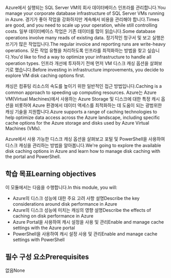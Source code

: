 <span data-ttu-id="5cd37-101">Azure에서 실행되는 SQL Server VM의 회사 데이터베이스 인프라를 관리합니다.</span><span class="sxs-lookup"><span data-stu-id="5cd37-101">You manage your corporate database infrastructure of SQL Server VMs running in Azure.</span></span> <span data-ttu-id="5cd37-102">경기가 좋아 작업을 강화하지만 계속해서 비용을 관리해야 합니다.</span><span class="sxs-lookup"><span data-stu-id="5cd37-102">Times are good, and you need to scale up your operation, while still controlling costs.</span></span> <span data-ttu-id="5cd37-103">일부 데이터베이스 작업은 기존 데이터를 많이 읽습니다.</span><span class="sxs-lookup"><span data-stu-id="5cd37-103">Some database operations involve many reads of existing data.</span></span> <span data-ttu-id="5cd37-104">정기적인 청구서 및 보고 실행은 쓰기가 많은 작업입니다.</span><span class="sxs-lookup"><span data-stu-id="5cd37-104">The regular invoice and reporting runs are write-heavy operations.</span></span> <span data-ttu-id="5cd37-105">모든 작업 유형을 처리하도록 인프라를 최적화하는 방법을 찾고 싶습니다.</span><span class="sxs-lookup"><span data-stu-id="5cd37-105">You'd like to find a way to optimize your infrastructure to handle all operation types.</span></span> <span data-ttu-id="5cd37-106">인프라 개선에 투자하기 전에 먼저 VM 디스크 캐싱 옵션을 살펴보기로 했습니다.</span><span class="sxs-lookup"><span data-stu-id="5cd37-106">Before investing in infrastructure improvements, you decide to explore VM disk caching options first.</span></span>

<span data-ttu-id="5cd37-107">캐싱은 컴퓨팅 리소스의 속도를 높이기 위한 일반적인 접근 방법입니다.</span><span class="sxs-lookup"><span data-stu-id="5cd37-107">Caching is a common approach to speeding up computing resources.</span></span> <span data-ttu-id="5cd37-108">Azure는 Azure VM(Virtual Machines)에서 사용하는 Azure Storage 및 디스크에 대한 특정 캐시 옵션을 비롯하여 Azure 환경에서 데이터 액세스를 최적화하는 데 도움이 되는 광범위한 캐싱 기술을 지원합니다.</span><span class="sxs-lookup"><span data-stu-id="5cd37-108">Azure supports a range of caching technologies to help optimize data access across the Azure landscape, including specific cache options for the Azure storage and disks used by Azure Virtual Machines (VMs).</span></span>

<span data-ttu-id="5cd37-109">Azure에서 사용 가능한 디스크 캐싱 옵션을 살펴보고 포털 및 PowerShell을 사용하여 디스크 캐싱을 관리하는 방법을 알아봅니다.</span><span class="sxs-lookup"><span data-stu-id="5cd37-109">We're going to explore the available disk caching options in Azure and learn how to manage disk caching with the portal and PowerShell.</span></span>

## <a name="learning-objectives"></a><span data-ttu-id="5cd37-110">학습 목표</span><span class="sxs-lookup"><span data-stu-id="5cd37-110">Learning objectives</span></span>

<span data-ttu-id="5cd37-111">이 모듈에서는 다음을 수행합니다.</span><span class="sxs-lookup"><span data-stu-id="5cd37-111">In this module, you will:</span></span>

- <span data-ttu-id="5cd37-112">Azure의 디스크 성능에 대한 주요 고려 사항 설명</span><span class="sxs-lookup"><span data-stu-id="5cd37-112">Describe the key considerations around disk performance in Azure</span></span>
- <span data-ttu-id="5cd37-113">Azure의 디스크 성능에 미치는 캐싱의 영향 설명</span><span class="sxs-lookup"><span data-stu-id="5cd37-113">Describe the effects of caching on disk performance in Azure</span></span>
- <span data-ttu-id="5cd37-114">Azure Portal을 사용하여 캐시 설정을 사용 및 관리</span><span class="sxs-lookup"><span data-stu-id="5cd37-114">Enable and manage cache settings with the Azure portal</span></span>
- <span data-ttu-id="5cd37-115">PowerShell을 사용하여 캐시 설정 사용 및 관리</span><span class="sxs-lookup"><span data-stu-id="5cd37-115">Enable and manage cache settings with PowerShell</span></span>

## <a name="prerequisites"></a><span data-ttu-id="5cd37-116">필수 구성 요소</span><span class="sxs-lookup"><span data-stu-id="5cd37-116">Prerequisites</span></span>  

<span data-ttu-id="5cd37-117">없음</span><span class="sxs-lookup"><span data-stu-id="5cd37-117">None</span></span>